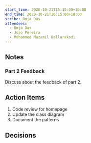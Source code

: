 ```yaml
---
start_time: 2020-10-21T15:15:00+10:00
end_time: 2020-10-21T16:15:00+10:00
scribe: Omja Das
attendees:
  - Omja Das
  - Joao Pereira
  - Mohammed Muzamil Kallarakodi
---
```


## Notes

### Part 2 Feedback

Discuss about the feedback of part 2.

## Action Items

1. Code review for homepage
2. Update the class diagram
3. Document the patterns

## Decisions
